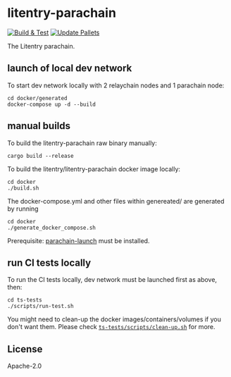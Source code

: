 # litentry-parachain
[![Build & Test](https://github.com/litentry/litentry-parachain/actions/workflows/build_and_run_test.yml/badge.svg)](https://github.com/litentry/litentry-parachain/actions/workflows/build_and_run_test.yml)
[![Update Pallets](https://github.com/litentry/litentry-parachain/actions/workflows/update_pallets.yml/badge.svg)](https://github.com/litentry/litentry-parachain/actions/workflows/update_pallets.yml)

The Litentry parachain.


## launch of local dev network

To start dev network locally with 2 relaychain nodes and 1 parachain node:
```
cd docker/generated
docker-compose up -d --build
```

## manual builds

To build the litentry-parachain raw binary manually:
```
cargo build --release
```

To build the litentry/litentry-parachain docker image locally:
```
cd docker
./build.sh
```
The docker-compose.yml and other files within genereated/ are generated by running
```
cd docker
./generate_docker_compose.sh
```
Prerequisite: [parachain-launch](https://github.com/open-web3-stack/parachain-launch) must be installed.

## run CI tests locally

To run the CI tests locally, dev network must be launched first as above, then:
```
cd ts-tests
./scripts/run-test.sh
```
You might need to clean-up the docker images/containers/volumes if you don't want them.
Please check [`ts-tests/scripts/clean-up.sh`](./ts-tests/scripts/clean-up.sh) for more.

## License
Apache-2.0


